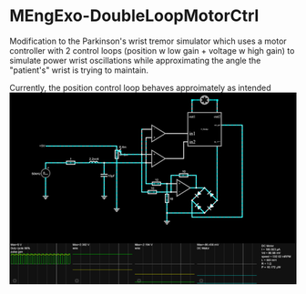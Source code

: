 # MEngExo-DoubleLoopMotorCtrl
Modification to the Parkinson's wrist tremor simulator which uses a motor controller with 2 control loops (position w low gain + voltage w high gain) to simulate power wrist oscillations while approximating the angle the "patient's" wrist is trying to maintain.


Currently, the position control loop behaves approimately as intended
![alt text](https://github.com/AsymmetricIris/MEngExo-DoubleLoopMotorCtrl/blob/master/img/pos_ctrl.png?raw=true)